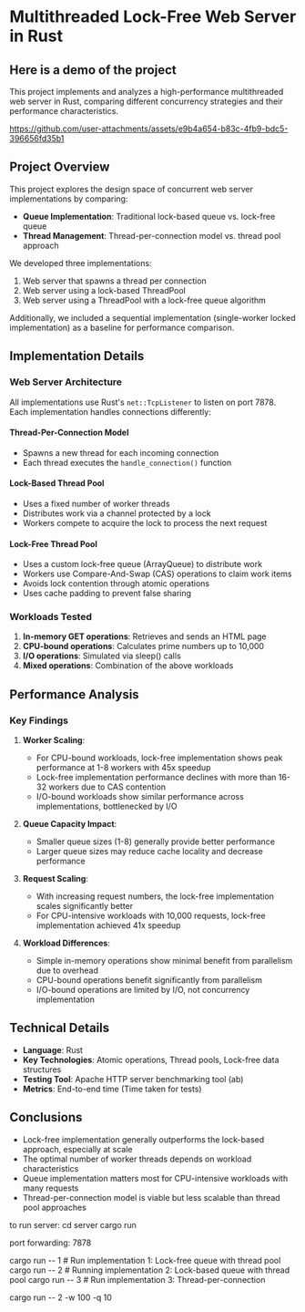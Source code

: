 # Multithreaded Lock-Free Web Server in Rust

## Here is a demo of the project

This project implements and analyzes a high-performance multithreaded web server in Rust, comparing different concurrency strategies and their performance characteristics.


https://github.com/user-attachments/assets/e9b4a654-b83c-4fb9-bdc5-396656fd35b1


## Project Overview

This project explores the design space of concurrent web server implementations by comparing:

- **Queue Implementation**: Traditional lock-based queue vs. lock-free queue
- **Thread Management**: Thread-per-connection model vs. thread pool approach

We developed three implementations:
1. Web server that spawns a thread per connection
2. Web server using a lock-based ThreadPool
3. Web server using a ThreadPool with a lock-free queue algorithm

Additionally, we included a sequential implementation (single-worker locked implementation) as a baseline for performance comparison.

## Implementation Details

### Web Server Architecture

All implementations use Rust's `net::TcpListener` to listen on port 7878. Each implementation handles connections differently:

#### Thread-Per-Connection Model
- Spawns a new thread for each incoming connection
- Each thread executes the `handle_connection()` function

#### Lock-Based Thread Pool
- Uses a fixed number of worker threads
- Distributes work via a channel protected by a lock
- Workers compete to acquire the lock to process the next request

#### Lock-Free Thread Pool
- Uses a custom lock-free queue (ArrayQueue) to distribute work
- Workers use Compare-And-Swap (CAS) operations to claim work items
- Avoids lock contention through atomic operations
- Uses cache padding to prevent false sharing

### Workloads Tested

1. **In-memory GET operations**: Retrieves and sends an HTML page
2. **CPU-bound operations**: Calculates prime numbers up to 10,000
3. **I/O operations**: Simulated via sleep() calls
4. **Mixed operations**: Combination of the above workloads

## Performance Analysis

### Key Findings

1. **Worker Scaling**:
   - For CPU-bound workloads, lock-free implementation shows peak performance at 1-8 workers with 45x speedup
   - Lock-free implementation performance declines with more than 16-32 workers due to CAS contention
   - I/O-bound workloads show similar performance across implementations, bottlenecked by I/O

2. **Queue Capacity Impact**:
   - Smaller queue sizes (1-8) generally provide better performance
   - Larger queue sizes may reduce cache locality and decrease performance

3. **Request Scaling**:
   - With increasing request numbers, the lock-free implementation scales significantly better
   - For CPU-intensive workloads with 10,000 requests, lock-free implementation achieved 41x speedup

4. **Workload Differences**:
   - Simple in-memory operations show minimal benefit from parallelism due to overhead
   - CPU-bound operations benefit significantly from parallelism
   - I/O-bound operations are limited by I/O, not concurrency implementation

## Technical Details

- **Language**: Rust
- **Key Technologies**: Atomic operations, Thread pools, Lock-free data structures
- **Testing Tool**: Apache HTTP server benchmarking tool (ab)
- **Metrics**: End-to-end time (Time taken for tests)

## Conclusions

- Lock-free implementation generally outperforms the lock-based approach, especially at scale
- The optimal number of worker threads depends on workload characteristics
- Queue implementation matters most for CPU-intensive workloads with many requests
- Thread-per-connection model is viable but less scalable than thread pool approaches






to run server: 
cd server
cargo run

port forwarding:
7878

cargo run -- 1  # Run implementation 1:     Lock-free queue with thread pool
cargo run -- 2  # Running implementation 2: Lock-based queue with thread pool
cargo run -- 3  # Run implementation 3:     Thread-per-connection

cargo run -- 2 -w 100 -q 10

